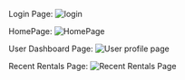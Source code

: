 Login Page:
![login](https://github.com/user-attachments/assets/d9f8e5c5-bf4a-4b1c-82b6-d51dd0cd7eaf)


HomePage:
![HomePage](https://github.com/user-attachments/assets/642d81ea-5849-45ca-9cfc-6f40c2ec66d0)


User Dashboard Page:
![User profile page](https://github.com/user-attachments/assets/f3d432ff-e1b5-4270-910f-de45b7da1f99)


Recent Rentals Page:
![Recent Rentals Page](https://github.com/user-attachments/assets/a2866843-a45f-4c1b-9181-dc7e5baef14c)


